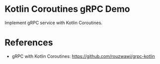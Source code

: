 Kotlin Coroutines gRPC Demo
===========================

Implement gRPC service with Kotlin Coroutines.

# References

* gRPC with Kotlin Coroutines: https://github.com/rouzwawi/grpc-kotlin